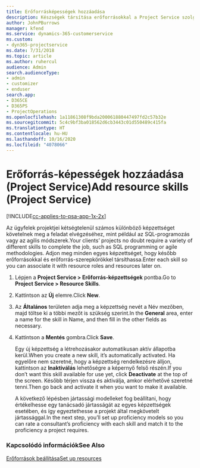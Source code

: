 ```yaml
---
title: Erőforrásképességek hozzáadása
description: Készségek társítása erőforrásokkal a Project Service szolgáltatásban
author: JohnPBurrows
manager: kfend
ms.service: dynamics-365-customerservice
ms.custom:
- dyn365-projectservice
ms.date: 7/31/2018
ms.topic: article
ms.author: ruhercul
audience: Admin
search.audienceType:
- admin
- customizer
- enduser
search.app:
- D365CE
- D365PS
- ProjectOperations
ms.openlocfilehash: 1a11861308f9bda200061880447497fd2c57b32e
ms.sourcegitcommit: 5c4c9bf3ba018562d6cb3443c01d550489c415fa
ms.translationtype: HT
ms.contentlocale: hu-HU
ms.lasthandoff: 10/16/2020
ms.locfileid: "4078066"
---
```

# <a name="add-resource-skills-project-service"></a><span data-ttu-id="91e21-103">Erőforrás-képességek hozzáadása (Project Service)</span><span class="sxs-lookup"><span data-stu-id="91e21-103">Add resource skills (Project Service)</span></span>

[!INCLUDE[cc-applies-to-psa-app-1x-2x](../includes/cc-applies-to-psa-app-1x-2x.md)]

<span data-ttu-id="91e21-104">Az ügyfelek projektjei kétségtelenül számos különböző képzettséget követelnek meg a feladat elvégzéséhez, mint például az SQL-programozás vagy az agilis módszerek.</span><span class="sxs-lookup"><span data-stu-id="91e21-104">Your clients’ projects no doubt require a variety of different skills to complete the job, such as SQL programming or agile methodologies.</span></span> <span data-ttu-id="91e21-105">Adjon meg minden egyes képzettséget, hogy később erőforrásokkal és erőforrás-szerepkörökkel társíthassa.</span><span class="sxs-lookup"><span data-stu-id="91e21-105">Enter each skill so you can associate it with resource roles and resources later on.</span></span>  
  
1. <span data-ttu-id="91e21-106">Lépjen a **Project Service > Erőforrás-képzettségek** pontba.</span><span class="sxs-lookup"><span data-stu-id="91e21-106">Go to **Project Service > Resource Skills**.</span></span>  
  
2. <span data-ttu-id="91e21-107">Kattintson az **Új** elemre.</span><span class="sxs-lookup"><span data-stu-id="91e21-107">Click **New**.</span></span>  
  
3. <span data-ttu-id="91e21-108">Az **Általános** területen adja meg a képzettség nevét a Név mezőben, majd töltse ki a többi mezőt is szükség szerint.</span><span class="sxs-lookup"><span data-stu-id="91e21-108">In the **General** area, enter a name for the skill in Name, and then fill in the other fields as necessary.</span></span>  
  
4. <span data-ttu-id="91e21-109">Kattintson a **Mentés** gombra.</span><span class="sxs-lookup"><span data-stu-id="91e21-109">Click **Save**.</span></span>  
  
   <span data-ttu-id="91e21-110">Egy új képzettség a létrehozásakor automatikusan aktív állapotba kerül.</span><span class="sxs-lookup"><span data-stu-id="91e21-110">When you create a new skill, it’s automatically activated.</span></span> <span data-ttu-id="91e21-111">Ha egyelőre nem szeretné, hogy a képzettség rendelkezésre álljon, kattintson az **Inaktiválás** lehetőségre a képernyő felső részén.</span><span class="sxs-lookup"><span data-stu-id="91e21-111">If you don’t want this skill available for use yet, click **Deactivate** at the top of the screen.</span></span> <span data-ttu-id="91e21-112">Később térjen vissza és aktiválja, amkor elérhetővé szeretné tenni.</span><span class="sxs-lookup"><span data-stu-id="91e21-112">Then go back and activate it when you want to make it available.</span></span>  
  
   <span data-ttu-id="91e21-113">A következő lépésben jártassági modelleket fog beállítani, hogy értékelhesse egy tanácsadó jártasságát az egyes képzettségek esetében, és így egyeztethesse a projekt által megkövetelt jártassággal.</span><span class="sxs-lookup"><span data-stu-id="91e21-113">In the next step, you’ll set up proficiency models so you can rate a consultant’s proficiency with each skill and match it to the proficiency a project requires.</span></span>  
  
### <a name="see-also"></a><span data-ttu-id="91e21-114">Kapcsolódó információk</span><span class="sxs-lookup"><span data-stu-id="91e21-114">See Also</span></span>  
 [<span data-ttu-id="91e21-115">Erőforrások beállítása</span><span class="sxs-lookup"><span data-stu-id="91e21-115">Set up resources</span></span>](../psa/set-up-resources.md)
